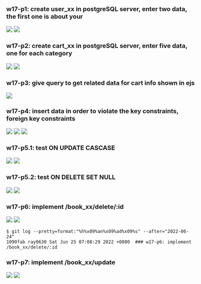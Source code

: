 ### w17-p1: create user_xx in postgreSQL server, enter two data, the first one is about your

![](p1-1.png)
![](p1-2.png)

### w17-p2: create cart_xx in postgreSQL server, enter five data, one for each category

![](p2-1.png)
![](p2-2.png)

### w17-p3: give query to get related data for cart info shown in ejs

![](p3.png)

### w17-p4: insert data in order to violate the key constraints, foreign key constraints

![](p4-1.png)
![](p4-2.png)
![](p4-3.png)

### w17-p5.1: test ON UPDATE CASCASE

![](p5-1.png)
![](p5-2.png)

### w17-p5.2: test ON DELETE SET NULL

![](p5-3.png)
![](p5-4.png)

### w17-p6: implement /book_xx/delete/:id

![](p6.png)
![](p6-log.JPG)
```
$ git log --pretty=format:"%h%x09%an%x09%ad%x09%s" --after="2022-06-24"
1090fab ray0630 Sat Jun 25 07:08:29 2022 +0800  ### w17-p6: implement /book_xx/delete/:id
```

### w17-p7: implement /book_xx/update

![](p7-1.png)
![](p7-2.png)

